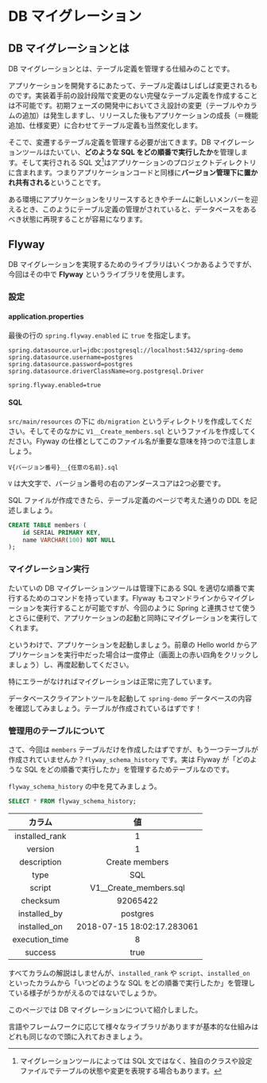 # DB マイグレーション

## DB マイグレーションとは

DB マイグレーションとは、テーブル定義を管理する仕組みのことです。

アプリケーションを開発するにあたって、テーブル定義はしばしば変更されるものです。実装着手前の設計段階で変更のない完璧なテーブル定義を作成することは不可能です。初期フェーズの開発中においてさえ設計の変更（テーブルやカラムの追加）は発生しますし、リリースした後もアプリケーションの成長（＝機能追加、仕様変更）に合わせてテーブル定義も当然変化します。

そこで、変遷するテーブル定義を管理する必要が出てきます。DB マイグレーションツールはたいてい、**どのような SQL をどの順番で実行したか**を管理します。そして実行される SQL 文[^1]はアプリケーションのプロジェクトディレクトリに含まれます。つまりアプリケーションコードと同様に**バージョン管理下に置かれ共有される**ということです。

ある環境にアプリケーションをリリースするときやチームに新しいメンバーを迎えるとき、このようにテーブル定義の管理がされていると、データベースをあるべき状態に再現することが容易になります。

[^1]: マイグレーションツールによっては SQL 文ではなく、独自のクラスや設定ファイルでテーブルの状態や変更を表現する場合もあります。

## Flyway

DB マイグレーションを実現するためのライブラリはいくつかあるようですが、今回はその中で **Flyway** というライブラリを使用します。

### 設定

#### application.properties

最後の行の ```spring.flyway.enabled``` に ```true``` を指定します。

```properties
spring.datasource.url=jdbc:postgresql://localhost:5432/spring-demo
spring.datasource.username=postgres
spring.datasource.password=postgres
spring.datasource.driverClassName=org.postgresql.Driver

spring.flyway.enabled=true
```

#### SQL

```src/main/resources``` の下に ```db/migration``` というディレクトリを作成してください。そしてそのなかに ```V1__Create_members.sql``` というファイルを作成してください。Flyway の仕様としてこのファイル名が重要な意味を持つので注意しましょう。

```
V{バージョン番号}__{任意の名前}.sql
```

```V``` は大文字で、バージョン番号の右のアンダースコアは2つ必要です。

SQL ファイルが作成できたら、テーブル定義のページで考えた通りの DDL を記述しましょう。

```sql
CREATE TABLE members (
    id SERIAL PRIMARY KEY,
    name VARCHAR(100) NOT NULL
);
```

### マイグレーション実行

たいていの DB マイグレーションツールは管理下にある SQL を適切な順番で実行するためのコマンドを持っています。Flyway もコマンドラインからマイグレーションを実行することが可能ですが、今回のように Spring と連携させて使うとさらに便利で、アプリケーションの起動と同時にマイグレーションを実行してくれます。

というわけで、アプリケーションを起動しましょう。前章の Hello world からアプリケーションを実行中だった場合は一度停止（画面上の赤い四角をクリックしましょう）し、再度起動してください。

特にエラーがなければマイグレーションは正常に完了しています。

データベースクライアントツールを起動して ```spring-demo``` データベースの内容を確認してみましょう。テーブルが作成されているはずです！

### 管理用のテーブルについて

さて、今回は ```members``` テーブルだけを作成したはずですが、もう一つテーブルが作成されていませんか？```flyway_schema_history``` です。実は Flyway が「どのような SQL をどの順番で実行したか」を管理するためテーブルなのです。

```flyway_schema_history``` の中を見てみましょう。

```sql
SELECT * FROM flyway_schema_history;
```

|カラム|値|
|:---:|:---:|
|installed_rank|1|
|version|1|
|description|Create members|
|type|SQL|
|script|V1__Create_members.sql|
|checksum|92065422|
|installed_by|postgres|
|installed_on|2018-07-15 18:02:17.283061|
|execution_time|8|
|success|true|

すべてカラムの解説はしませんが、```installed_rank``` や ```script```、```installed_on``` といったカラムから「いつどのような SQL をどの順番で実行したか」を管理している様子がうかがえるのではないでしょうか。

このページでは DB マイグレーションについて紹介しました。

言語やフレームワークに応じて様々なライブラリがありますが基本的な仕組みはどれも同じなので頭に入れておきましょう。
